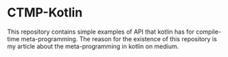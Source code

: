 # CTMP-Kotlin

This repository contains simple examples of API that kotlin has for compile-time meta-programming. The reason for the existence of this repository is my article about the meta-programming in kotlin on medium.
